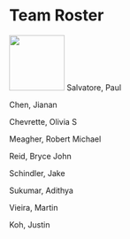 # Team Roster

<img src="https://raw.githubusercontent.com/r-meagher/CS2212Group14/master/resources/paul.jpg?token=AX1VEvInn6xuL2OWdO0w4fjdUbRHsVZhks5YkPniwA%3D%3D" width="100" height="100" />
Salvatore, Paul

Chen, Jianan

Chevrette, Olivia S

Meagher, Robert Michael

Reid, Bryce John

Schindler, Jake

Sukumar, Adithya

Vieira, Martin

Koh, Justin

